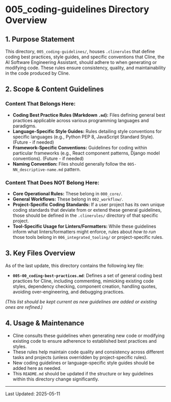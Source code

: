 # 005_coding-guidelines Directory Overview

## 1. Purpose Statement

This directory, `005_coding-guidelines/`, houses `.clinerules` that define coding best practices, style guides, and specific conventions that Cline, the AI Software Engineering Assistant, should adhere to when generating or modifying code. These rules ensure consistency, quality, and maintainability in the code produced by Cline.

## 2. Scope & Content Guidelines

### Content That Belongs Here:
*   **Coding Best Practice Rules (Markdown `.md`):** Files defining general best practices applicable across various programming languages and paradigms.
*   **Language-Specific Style Guides:** Rules detailing style conventions for specific languages (e.g., Python PEP 8, JavaScript Standard Style). (Future - if needed)
*   **Framework-Specific Conventions:** Guidelines for coding within particular frameworks (e.g., React component patterns, Django model conventions). (Future - if needed)
*   **Naming Convention:** Files should generally follow the `005-NN_descriptive-name.md` pattern.

### Content That Does NOT Belong Here:
*   **Core Operational Rules:** These belong in `000_core/`.
*   **General Workflows:** These belong in `002_workflow/`.
*   **Project-Specific Coding Standards:** If a user project has its own unique coding standards that deviate from or extend these general guidelines, those should be defined in the `.clinerules/` directory of that specific project.
*   **Tool-Specific Usage for Linters/Formatters:** While these guidelines inform what linters/formatters might enforce, rules about *how to run* those tools belong in `006_integrated_tooling/` or project-specific rules.

## 3. Key Files Overview

As of the last update, this directory contains the following key file:

*   **`005-00_coding-best-practices.md`**: Defines a set of general coding best practices for Cline, including commenting, mimicking existing code styles, dependency checking, component creation, handling quotes, avoiding over-engineering, and debugging practices.

*(This list should be kept current as new guidelines are added or existing ones are refined.)*

## 4. Usage & Maintenance

*   Cline consults these guidelines when generating new code or modifying existing code to ensure adherence to established best practices and styles.
*   These rules help maintain code quality and consistency across different tasks and projects (unless overridden by project-specific rules).
*   New coding guidelines or language-specific style guides should be added here as needed.
*   This `README.md` should be updated if the structure or key guidelines within this directory change significantly.

---
Last Updated: 2025-05-11
